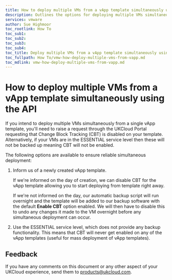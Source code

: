```yaml
---
title: How to deploy multiple VMs from a vApp template simultaneously using the API | UKCloud Ltd
description: Outlines the options for deploying multiple VMs simultaneously from a single vApp template
services: vmware
author: Sue Highmoor
toc_rootlink: How To
toc_sub1: 
toc_sub2:
toc_sub3:
toc_sub4:
toc_title: Deploy multiple VMs from a vApp template simultaneously using the API
toc_fullpath: How To/vmw-how-deploy-multiple-vms-from-vapp.md
toc_mdlink: vmw-how-deploy-multiple-vms-from-vapp.md
---
```


# How to deploy multiple VMs from a vApp template simultaneously using the API

If you intend to deploy multiple VMs simultaneously from a single vApp template, you'll need to raise a request through the UKCloud Portal requesting that Change Block Tracking (CBT) is disabled on your template. Alternatively, if your VMs are in the ESSENTIAL service level then these will not be backed up meaning CBT will not be enabled.

The following options are available to ensure reliable simultaneous deployment:

1. Inform us of a newly created vApp template.

   If we're informed on the day of creation, we can disable CBT for the vApp template allowing you to start deploying from template right away.

   If we're not informed on the day, our automatic backup script will run overnight and the template will be added to our backup software with the default **Enable CBT** option enabled. We will then have to disable this to undo any changes it made to the VM overnight before any simultaneous deployment can occur.

2. Use the ESSENTIAL service level, which does not provide any backup functionality. This means that CBT will never get enabled on any of the vApp templates (useful for mass deployment of vApp templates).

## Feedback

If you have any comments on this document or any other aspect of your UKCloud experience, send them to <products@ukcloud.com>.